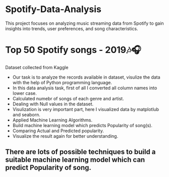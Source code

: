 # Spotify-Data-Analysis
This project focuses on analyzing music streaming data from Spotify to gain insights into trends, user preferences, and song characteristics.

# Top 50 Spotify songs - 2019🎶🎧

Dataset collected from Kaggle

- Our task is to analyze the records available in dataset, visulize the data with the help of Python programming language.
- In this data analysis task, first of all I converted all column names into lower case.
- Calculated numebr of songs of each genre and artist.
- Dealing with Null values in the dataset.
- Visulization is very important part, here I visualized data by matplotlub and seaborn.
- Applied Machine Learning Algorithms.
- Build machine learning model which predicts Popularity of song(s).
- Comparing Actual and Predicted popularity.
- Visualize the result again for better understanding.

## There are lots of possible techniques to build a suitable machine learning model which can predict Popularity of song.

